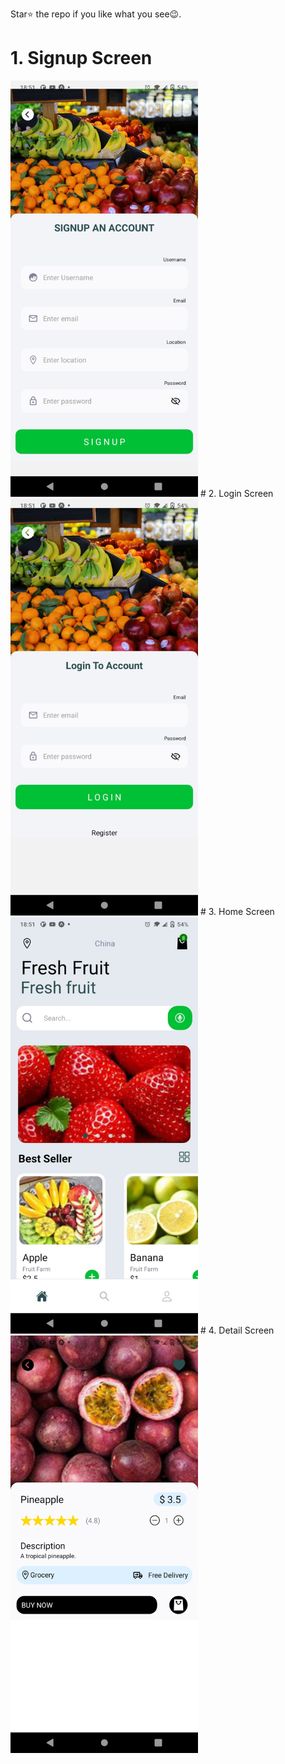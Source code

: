 Star⭐ the repo if you like what you see😉.
# 1. Signup Screen
<img src="assets/images/img1.jpg" width="300">
# 2. Login Screen
<img src="assets/images/img4.jpg" width="300">
# 3. Home Screen
<img src="assets/images/img3.jpg" width="300">
# 4. Detail Screen
<img src="assets/images/img2.jpg" width="300">
